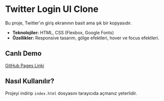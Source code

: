 # Twitter Login UI Clone

Bu proje, Twitter'ın giriş ekranının basit ama şık bir kopyasıdır. 

- **Teknolojiler:** HTML, CSS (Flexbox, Google Fonts)
- **Özellikler:** Responsive tasarım, gölge efektleri, hover ve focus efektleri.

## Canlı Demo

[GitHub Pages Linki](https://kullaniciadi.github.io/twitter-login/)

## Nasıl Kullanılır?

Projeyi indirip `index.html` dosyasını tarayıcıda açmanız yeterlidir.
